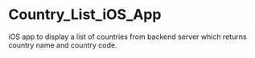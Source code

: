 # Country_List_iOS_App
iOS app to display a list of countries from backend server which returns country name and country code. 
